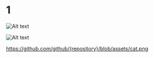 # 1

![Alt text](https://raw.githubusercontent.com/capsule5000/1/master/1.png?raw=true "Title")

![Alt text](https://github.com/github/1/blog/1.png?raw=true "Title")

https://github.com/github/{repository}/blob/assets/cat.png 
